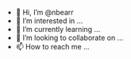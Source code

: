 - 👋 Hi, I’m @nbearr
- 👀 I’m interested in ...
- 🌱 I’m currently learning ...
- 💞️ I’m looking to collaborate on ...
- 📫 How to reach me ...

<!---
nbearr/nbearr is a ✨ special ✨ repository because its `README.md` (this file) appears on your GitHub profile.
You can click the Preview link to take a look at your changes.
--->
